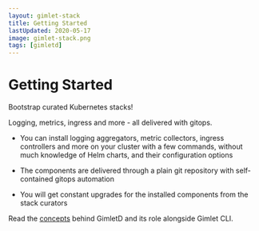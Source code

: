 ```yaml
---
layout: gimlet-stack
title: Getting Started
lastUpdated: 2020-05-17
image: gimlet-stack.png
tags: [gimletd]
---
```


# Getting Started

Bootstrap curated Kubernetes stacks!

Logging, metrics, ingress and more - all delivered with gitops.

- You can install logging aggregators, metric collectors, ingress controllers and more on your cluster with a few commands, 
without much knowledge of Helm charts, and their configuration options

- The components are delivered through a plain git repository with self-contained gitops automation

- You will get constant upgrades for the installed components from the stack curators

Read the [concepts](/gimletd/concepts) behind GimletD and its role alongside Gimlet CLI.
